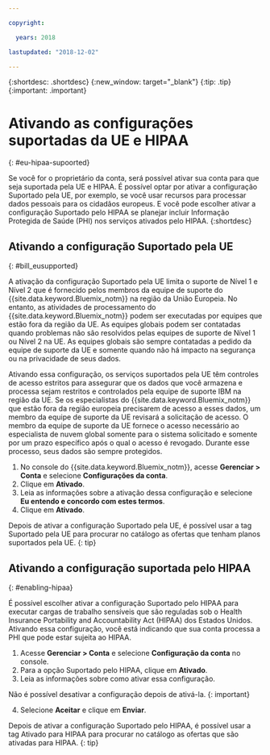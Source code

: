 ```yaml
---

copyright:

  years: 2018

lastupdated: "2018-12-02" 

---
```


{:shortdesc: .shortdesc}
{:new_window: target="_blank"}
{:tip: .tip}
{:important: .important}


# Ativando as configurações suportadas da UE e HIPAA
{: #eu-hipaa-supoorted}

Se você for o proprietário da conta, será possível ativar sua conta para que seja suportada pela UE e HIPAA. É possível optar por ativar a configuração
Suportado pela UE, por exemplo, se você usar recursos para processar dados pessoais para os cidadãos europeus. E você pode escolher ativar a configuração Suportado pelo HIPAA se planejar incluir Informação Protegida de Saúde (PHI) nos serviços ativados pelo HIPAA. 
{:shortdesc}


## Ativando a configuração Suportado pela UE
{: #bill_eusupported}

A ativação da configuração Suportado pela UE limita o suporte de Nível 1 e Nível 2 que é fornecido pelos membros da equipe de suporte do {{site.data.keyword.Bluemix_notm}} na região da União Europeia. No entanto, as atividades de processamento do {{site.data.keyword.Bluemix_notm}} podem ser executadas por equipes que estão fora da região da UE. As equipes globais podem ser contatadas quando problemas não são resolvidos pelas equipes de suporte de Nível 1 ou Nível 2 na UE. As equipes globais são sempre contatadas a pedido da equipe de suporte da UE e somente quando não há impacto na segurança ou na privacidade de seus dados.

Ativando essa configuração, os serviços suportados pela UE têm controles de acesso estritos para assegurar que os dados que você armazena e processa sejam restritos e controlados pela equipe de suporte IBM na região da UE. Se os especialistas do {{site.data.keyword.Bluemix_notm}} que estão fora da região europeia precisarem de acesso a esses dados, um membro da equipe de suporte da UE revisará a solicitação de acesso. O membro da equipe de suporte da UE fornece o acesso necessário ao especialista de nuvem global somente para o sistema solicitado e somente por um prazo específico após o qual o acesso é revogado. Durante esse processo, seus dados são sempre protegidos.

  1. No console do {{site.data.keyword.Bluemix_notm}}, acesse **Gerenciar > Conta** e selecione **Configurações da conta**.
  2. Clique em **Ativado**.
  3. Leia as informações sobre a ativação dessa configuração e selecione **Eu entendo e concordo com estes termos**.
  4. Clique em **Ativado**.

   Depois de ativar a configuração Suportado pela UE, é possível usar a tag Suportado pela UE para procurar no catálogo as ofertas que tenham planos suportados pela UE.
   {: tip}


## Ativando a configuração suportada pelo HIPAA
{: #enabling-hipaa}

É possível escolher ativar a configuração Suportado pelo HIPAA para executar cargas de trabalho sensíveis que são reguladas sob o Health Insurance Portability and Accountability Act (HIPAA) dos Estados Unidos. Ativando essa configuração, você está indicando que sua conta processa a PHI que pode estar sujeita ao HIPAA. 

1. Acesse **Gerenciar > Conta** e selecione **Configuração da conta** no console.
2. Para a opção Suportado pelo HIPAA, clique em **Ativado**. 
3. Leia as informações sobre como ativar essa configuração. 

  Não é possível desativar a configuração depois de ativá-la.
  {: important}
   
4. Selecione **Aceitar** e clique em **Enviar**. 

  Depois de ativar a configuração Suportado pelo HIPAA, é possível usar a tag Ativado para HIPAA para procurar no catálogo as ofertas que são ativadas para HIPAA.
  {: tip}
